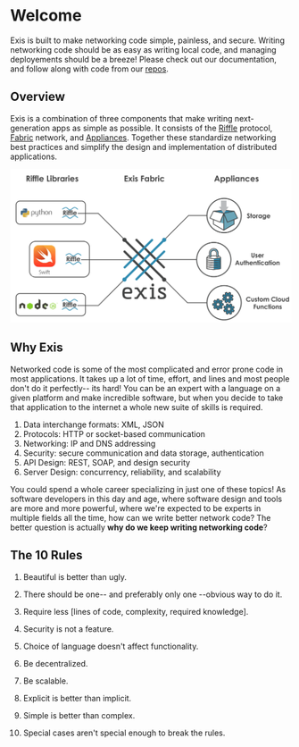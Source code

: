 # Welcome

Exis is built to make networking code simple, painless, and secure. Writing networking code should be as easy as writing local code, and managing deployements should be a breeze!
Please check out our documentation, and follow along with code from our [repos](https://github.com/exis-io).

## Overview

Exis is a combination of three components that make writing next-generation apps as simple as possible. It consists of the [Riffle](/pages/riffle/Riffle.md) protocol, [Fabric](/pages/fabric/Fabric.md) network, and [Appliances](/pages/appliances/Appliances.md). Together these standardize networking best practices and simplify the design and implementation of distributed applications. 

![Exis Overview](/img/exis_docs_overview.svg)

## Why Exis

Networked code is some of the most complicated and error prone code in most applications. It takes up a lot of time, effort, and lines and most people don't do it perfectly-- its hard! You can be an expert with a language on a given platform and make incredible software, but when you decide to take that application to the internet a whole new suite of skills is required. 


1. Data interchange formats: XML, JSON
2. Protocols: HTTP or socket-based communication
3. Networking: IP and DNS addressing
4. Security: secure communication and data storage, authentication
5. API Design: REST, SOAP, and design security
6. Server Design: concurrency, reliability, and scalability  


You could spend a whole career specializing in just one of these topics! As software developers in this day and age, where software design and tools are more and more powerful, where we're expected to be experts in multiple fields all the time, how can we write better network code? The better question is actually __why do we keep writing networking code__?

<!-- ## The Solution

Fundamentally networking code is method calling. You as a user write code for you application that wants to execute code that lives somewhere else- all the complexity and knowledge involved in writing modern network code simply enables this process. This is our first key observation. The second is that a global and universal method for writing all networking code requires some conventions-- it is some consistent set of rules that all developers can follow. The final useful insight is that modern applications are built out of reusable, distributed services that are spread all around the Internet.

In order to make this happen we use three broad categories of software, the **Fabric** platform, the **Riffle** protocol, and **Appliance** services. 

In this tour will cover a 30,000 feet overview of the Exis offering. You'll understand why we don't want to make network code beautiful-- we want to stop writing it entirely. Each section of the tour you'll find links to the specification of each components and at the end you can scope out our samples. Don't worry about the specifications for now, they're a little more in-depth. 

[First, let's look at traditional distributed applications](/pages/tour/OldSchool.md) -->


<!-- [Riffle](/pages/installing/gettingStarted.md) is a tentative fork of the WAMP protocol.
It provides message-based communication between parties over the Fabric irrespective of language, underlying connection, or platform.
Developers and applications interact directly with riffle libraries in each language. 
Riffle has two notable features: 1) abstraction of complex networking functionality and 2) the ability to serialize objects to maintain the look and feel of native function calls.

The [Fabric](/pages/fabric/Fabric.md) is a collection of running programs called [Nodes](/pages/fabric/Node.md) that route riffle traffic similar to IP routers.
Like riffle, the design of the fabric takes best practices and enforces them implicitly.
Exis requires at least one node in order for it to function in a meaningful way.

[Appliances](/pages/appliances/Appliances.md) are discrete software services that expose high-level functionality. They can be authored, deployed, and utilized by any developer on the fabric. [Core Appliances](/pages/appliances/Core.md) are used to configure the behavior of the fabric or to enable deployment administration.  -->


## The 10 Rules

1. Beautiful is better than ugly.

2. There should be one-- and preferably only one --obvious way to do it.

3. Require less [lines of code, complexity, required knowledge].

4. Security is not a feature. 

5. Choice of language doesn't affect functionality.

6. Be decentralized.

7. Be scalable. 

8. Explicit is better than implicit.

9. Simple is better than complex.

10. Special cases aren't special enough to break the rules. 


[riffle]:/pages/installing/gettingStarted.md

<!-- [Riffle](/pages/installing/gettingStarted.md
[Resin.io][resin] 

[Resin.io][resin] makes it simple to deploy, update, and maintain code running on remote devices. We are bringing the web development and deployment workflow to hardware. Using tools like git and docker to allow you to seamlessly update all your embedded linux devices in the wild. We handle cross-compilation, device monitoring, VPNs, and log collection, so you can focus on your product and not the infrastructure.

To get started with resin.io, first read [understanding resin.io][understanding] or you can jump right in with [installing resin.io][installing] to start provisioning some devices and pushing code.

Have fun!

If you have any further questions drop us a mail at **hello@resin.io**.

[resin]:http://resin.io
[installing]:/pages/installing/gettingStarted.md
[understanding]:/pages/understanding/understanding-code-deployment.md -->
